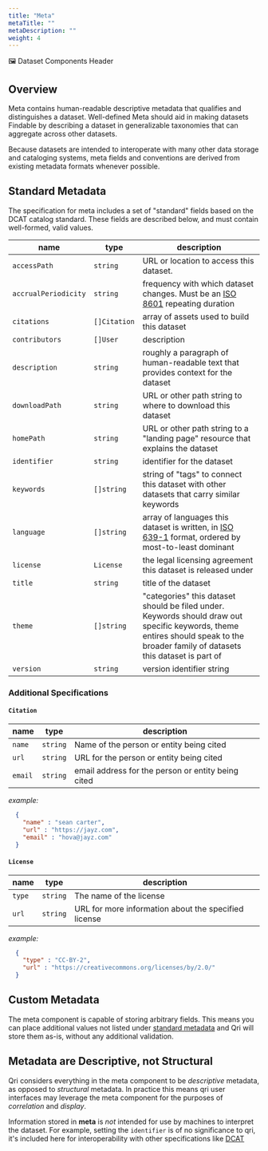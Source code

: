 ```yaml
---
title: "Meta"
metaTitle: ""
metaDescription: ""
weight: 4
---
```


🖼 Dataset Components Header

## Overview

Meta contains human-readable descriptive metadata that qualifies and distinguishes a dataset.
Well-defined Meta should aid in making datasets Findable by describing a dataset in generalizable taxonomies that can aggregate across other datasets.

Because datasets are intended to interoperate with many other data storage and cataloging systems, meta fields and conventions are derived from existing metadata formats whenever possible.

## Standard Metadata

The specification for meta includes a set of "standard" fields based on the DCAT catalog standard.  These fields are described below, and must contain well-formed, valid values.



| name                  | type          | description   |
|-----------------------|---------------|---------------|
| `accessPath`          | `string`      | URL or location to access this dataset.   |
| `accrualPeriodicity`  | `string`      | frequency with which dataset changes. Must be an [ISO 8601](https://en.wikipedia.org/wiki/ISO_8601#Repeating_intervals) repeating duration   |
| `citations`           | `[]Citation`  | array of assets used to build this dataset   |
| `contributors`        | `[]User`      | description   |
| `description`         | `string`      | roughly a paragraph of human-readable text that provides context for the dataset |
| `downloadPath`        | `string`      | URL or other path string to where to download this dataset   |
| `homePath`            | `string`      | URL or other path string to a "landing page" resource that explains the dataset  |
| `identifier`          | `string`      | identifier for the dataset   |
| `keywords`            | `[]string`    | string of "tags" to connect this dataset with other datasets that carry similar keywords   |
| `language`            | `[]string`    | array of languages this dataset is written, in [ISO 639-1](https://en.wikipedia.org/wiki/List_of_ISO_639-1_codes) format, ordered by most-to-least dominant  |
| `license`             | `License`     | the legal licensing agreement this dataset is released under  |
| `title`               | `string`      | title of the dataset |
| `theme`               | `[]string`      | "categories" this dataset should be filed under. Keywords should draw out specific keywords, theme entires should speak to the broader family of datasets this dataset is part of  |
| `version`             | `string`      | version identifier string   |

### Additional Specifications



#### `Citation`

| name                  | type          | description   |
|-----------------------|---------------|---------------|
| `name`                | `string`      | Name of the person or entity being cited|
| `url`                 | `string`      | URL for the person or entity being cited|
| `email`               | `string`      | email address for the person or entity being cited|

_example:_

```json
  {
    "name" : "sean carter",
    "url" : "https://jayz.com",
    "email" : "hova@jayz.com"
  }
```

#### `License`

| name                  | type          | description   |
|-----------------------|---------------|---------------|
| `type`                | `string`      | The name of the license|
| `url`                 | `string`      | URL for more information about the specified license|

_example:_

<!--
docrun:
  filltype: json
-->
```json
  {
    "type" : "CC-BY-2",
    "url" : "https://creativecommons.org/licenses/by/2.0/"
  }
```

## Custom Metadata

The meta component is capable of storing arbitrary fields.  This means you can place additional values not listed under [standard metadata](/docs/dataset-components/meta#standardmetadatafields) and Qri will store them as-is, without any additional validation.

## Metadata are Descriptive, not Structural

Qri considers everything in the meta component to be _descriptive_ metadata, as opposed to _structural_ metadata. In practice this means qri user interfaces may leverage the meta component for the purposes of _correlation_ and _display_.

Information stored in __meta__ is _not_ intended for use by machines to interpret the dataset. For example, setting the `identifier` is of no significance to qri, it's included here for interoperability with other specifications like [DCAT](https://www.w3.org/TR/vocab-dcat/#Property:dataset_identifier)
